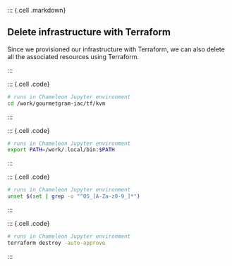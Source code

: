 
::: {.cell .markdown}

## Delete infrastructure with Terraform

Since we provisioned our infrastructure with Terraform, we can also delete all the associated resources using Terraform.


:::

::: {.cell .code}
```bash
# runs in Chameleon Jupyter environment
cd /work/gourmetgram-iac/tf/kvm
```
:::

::: {.cell .code}
```bash
# runs in Chameleon Jupyter environment
export PATH=/work/.local/bin:$PATH
```
:::


::: {.cell .code}
```bash
# runs in Chameleon Jupyter environment
unset $(set | grep -o "^OS_[A-Za-z0-9_]*")
```
:::


::: {.cell .code}
```bash
# runs in Chameleon Jupyter environment
terraform destroy -auto-approve
```
:::

